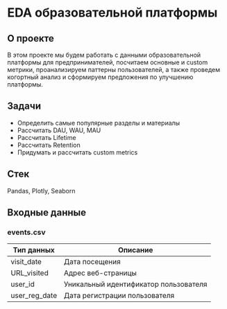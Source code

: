 # EDA образовательной платформы
## О проекте
В этом проекте мы будем работать с данными образовательной платформы для предпринимателей, посчитаем основные и custom метрики, проанализируем паттерны пользователей, а также проведем когортный анализ и сформируем предложения по улучшению платформы.
## Задачи
- Определить самые популярные разделы и материалы
- Рассчитать DAU, WAU, MAU
- Рассчитать Lifetime
- Рассчитать Retention
- Придумать и рассчитать custom metrics
## Стек
Pandas, Plotly, Seaborn
## Входные данные
### events.csv
|  Тип данных   |              Описание                    |
|---------------|------------------------------------------|
| visit_date    | Дата посещения                           |
| URL_visited   | Адрес веб-страницы                       |
| user_id       | Уникальный идентификатор пользователя    |
| user_reg_date | Дата регистрации пользователя            |

